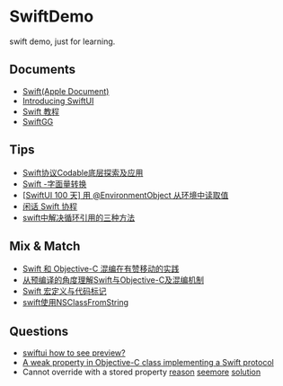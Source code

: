 # SwiftDemo
swift demo, just for learning.

## Documents
* [Swift(Apple Document)](https://developer.apple.com/documentation/swift)
* [Introducing SwiftUI](https://developer.apple.com/tutorials/swiftui/)
* [Swift 教程](https://swiftgg.gitbook.io/swift/swift-jiao-cheng)
* [SwiftGG](https://swift.gg/)

## Tips
* [Swift协议Codable底层探索及应用](https://juejin.cn/post/6938388060367224869)
* [Swift -字面量转换](https://blog.csdn.net/liqunzhang/article/details/114819629)
* [[SwiftUI 100 天] 用 @EnvironmentObject 从环境中读取值](https://zhuanlan.zhihu.com/p/146608338)
* [闲话 Swift 协程](https://www.bennyhuo.com/2021/10/11/swift-coroutines-01-intro/)
* [swift中解决循环引用的三种方法](https://www.jianshu.com/p/5640a3144cdf)

## Mix & Match
* [Swift 和 Objective-C 混编在有赞移动的实践](https://www.infoq.cn/article/havxxniyngjqg5ss0qtd)
* [从预编译的角度理解Swift与Objective-C及混编机制](https://tech.meituan.com/2021/02/25/swift-objective-c.html)
* [Swift 宏定义与代码标记](https://cloud.tencent.com/developer/article/1198696)
* [swift使用NSClassFromString](https://www.jianshu.com/p/5e91d49929a9)

## Questions
* [swiftui how to see preview?](https://developer.apple.com/forums/thread/665338)
* [A weak property in Objective-C class implementing a Swift protocol](https://stackoverflow.com/questions/49647691/a-weak-property-in-objective-c-class-implementing-a-swift-protocol)
* Cannot override with a stored property [reason](https://github.com/apple/swift/issues/49528) [seemore](https://github.com/apple/swift-evolution/blob/master/process.md) [solution](https://cloud.tencent.com/developer/ask/sof/91150)
